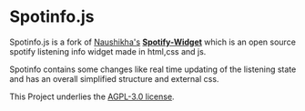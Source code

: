 # Spotinfo.js

Spotinfo.js is a fork of [Naushikha's](https://github.com/Naushikha) **[Spotify-Widget](https://github.com/Naushikha/Spotify-Widget)** which is an open source spotify listening info widget made in html,css and js.

Spotinfo contains some changes like real time updating of the listening state and has an overall simplified structure and external css.

This Project underlies the [AGPL-3.0 license](https://github.com/fluffy-git/spotinfo.js/blob/main/LICENSE).
